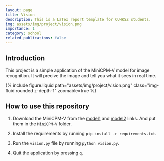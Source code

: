```yaml
---
layout: page
title: Vision
description: This is a LaTex report template for CUHKSZ students.
img: assets/img/project/vision.png
importance: 1
category: school
related_publications: false
---
```


## Introduction

This project is a simple application of the MiniCPM-V model for image recognition. It will precive the image and tell you what it sees in real time.

<div class="col-sm mt-3 mt-md-0">
    {% include figure.liquid path="assets/img/project/vision.png" class="img-fluid rounded z-depth-1" zoomable=true %}
</div>

## How to use this repository

1. Download the MiniCPM-V from the [model1](https://huggingface.co/openbmb/MiniCPM-V/resolve/main/model-00001-of-00002.safetensors?download=true) and [model2](https://huggingface.co/openbmb/MiniCPM-V/resolve/main/model-00002-of-00002.safetensors?download=true) links. And put them in the `MiniCPM-V` folder.

2. Install the requirements by running `pip install -r requirements.txt`.

3. Run the `vision.py` file by running `python vision.py`.

4. Quit the application by pressing `q`.

